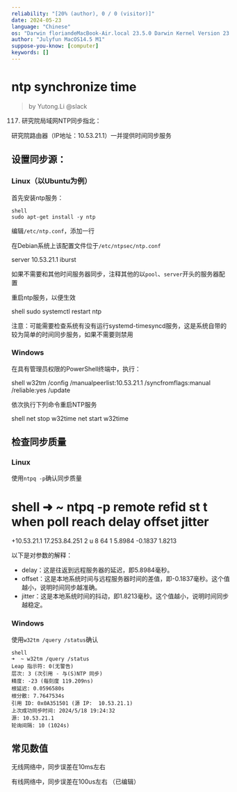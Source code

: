 ```yaml
---
reliability: "[20% (author), 0 / 0 (visitor)]"
date: 2024-05-23
language: "Chinese"
os: "Darwin floriandeMacBook-Air.local 23.5.0 Darwin Kernel Version 23.5.0: Wed May  1 20:16:51 PDT 2024; root:xnu-10063.121.3~5/RELEASE_ARM64_T8103 arm64"
author: "Julyfun MacOS14.5 M1"
suppose-you-know: [computer]
keywords: []
---
```


# ntp synchronize time

> by Yutong.Li @slack

117. 研究院局域网NTP同步指北：

研究院路由器（IP地址：10.53.21.1）一并提供时间同步服务

## 设置同步源：

### Linux（以Ubuntu为例）

首先安装ntp服务：

```
shell
sudo apt-get install -y ntp
```

编辑`/etc/ntp.conf`，添加一行

在Debian系统上该配置文件位于`/etc/ntpsec/ntp.conf`

server 10.53.21.1 iburst

如果不需要和其他时间服务器同步，注释其他的以`pool`、`server`开头的服务器配置

重启ntp服务，以便生效

shell
sudo systemctl restart ntp

注意：可能需要检查系统有没有运行systemd-timesyncd服务，这是系统自带的较为简单的时间同步服务，如果不需要则禁用

### Windows

在具有管理员权限的PowerShell终端中，执行：

shell
w32tm /config /manualpeerlist:10.53.21.1 /syncfromflags:manual /reliable:yes /update

依次执行下列命令重启NTP服务

shell
net stop w32time
net start w32time

## 检查同步质量

### Linux

使用`ntpq -p`确认同步质量

shell
➜  ~ ntpq -p
     remote                                   refid      st t when poll reach   delay   offset   jitter
=======================================================================================================
+10.53.21.1                              17.253.84.251    2 u    8   64    1   5.8984  -0.1837   1.8213

以下是对参数的解释：

- delay：这是往返到远程服务器的延迟，即5.8984毫秒。
- offset：这是本地系统时间与远程服务器时间的差值，即-0.1837毫秒。这个值越小，说明时间同步越准确。
- jitter：这是本地系统时间的抖动，即1.8213毫秒。这个值越小，说明时间同步越稳定。

### Windows

使用`w32tm /query /status`确认

```
shell
➜  ~ w32tm /query /status
Leap 指示符: 0(无警告)
层次: 3 (次引用 - 与(S)NTP 同步)
精度: -23 (每刻度 119.209ns)
根延迟: 0.0596580s
根分散: 7.7647534s
引用 ID: 0x0A351501 (源 IP:  10.53.21.1)
上次成功同步时间: 2024/5/18 19:24:32
源: 10.53.21.1
轮询间隔: 10 (1024s)
```

## 常见数值

无线网络中，同步误差在10ms左右

有线网络中，同步误差在100us左右 （已编辑） 

